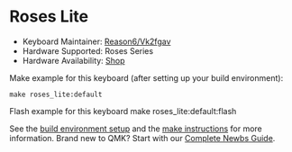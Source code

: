 # Roses Lite


* Keyboard Maintainer: [Reason6/Vk2fgav](https://github.com/vk2fgav)
* Hardware Supported: Roses Series
* Hardware Availability: [Shop](http://delta-design.xyz)

Make example for this keyboard (after setting up your build environment):

    make roses_lite:default

Flash example for this keyboard
    make roses_lite:default:flash

See the [build environment setup](https://docs.qmk.fm/#/getting_started_build_tools) and the [make instructions](https://docs.qmk.fm/#/getting_started_make_guide) for more information. Brand new to QMK? Start with our [Complete Newbs Guide](https://docs.qmk.fm/#/newbs).
